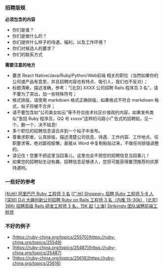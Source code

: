 ### 招聘版规

**必须包含的内容**

 - 你们是谁？
 - 你们是做什么的？
 - 你们提供什么样子的待遇，福利，以及工作环境？
 - 你们对候选人的要求？
 - 你们的联系方式

**需要注意的地方**

 - 要求 React Native/Java/Ruby/Python/Web前端 相关的职位（当然如果你的公司或产品有意思，并且招聘内容也有特点、吸引人，我们也不反对）；
 - 标题清晰，描述准确，参考："[北京] XXXX 公司招聘 Rails 程序员 3 名”，请不要为了突出，加一些特殊符号；
 - 格式排版，请使用 markdown 格式正确排版，如果格式不符合 markdown 格式，帖子将被不合并；
 - 请不要包含如“公司美女如云”等不符合技术社区价值观的内容，如果发布类似“急招 Ruby 程序员，QQ 号 xxxxx”这样的马路小广告式的招聘贴，见一个，删一个，决不姑息!
 - 多个职位的招聘信息请合并到一个帖子中发布。
 - 尊重求职者，认真排版，描述清楚公司信息、待遇、工作内容、工作地点、任职要求等。绝对鄙视偷懒，直接从 Word 中复制粘贴过来，不做任何排版调整的。
 - 请记住！您要不把这里当回事儿，这里也会不把您的招聘信息当回事儿！
 - 如果您的招聘帖生动有趣、招聘信息足够诱人，您将可能获得置顶推荐的优厚待遇哟。

### 一些好的参考

[[杭州] 阿里巴巴 Ruby 工程师 3 名](https://ruby-china.org/topics/21144)
[[广州] Shopper+ 招聘 Ruby 工程师 5-8 人](https://ruby-china.org/topics/25562)
[[深圳] DJI 大疆创新公司招聘 Ruby on Rails 工程师 3 名（内推 15-30k）](https://ruby-china.org/topics/24538)
[[北京] 36Kr 招聘高级 Rails 研发工程师 3 名，15K 起](https://ruby-china.org/topics/23035)
[[上海] Strikingly 团队诚聘前端工程师](https://ruby-china.org/topics/16965)

### 不好的例子

- [https://ruby-china.org/topics/25570](https://ruby-china.org/topics/25549)
- [https://ruby-china.org/topics/25487](https://ruby-china.org/topics/25487)
- [https://ruby-china.org/topics/25616](https://ruby-china.org/topics/25616)
